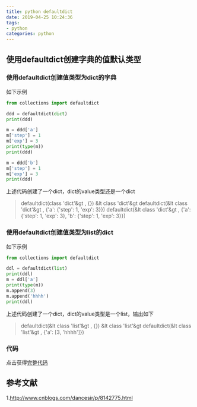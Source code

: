 ```yaml
---
title: python defaultdict
date: 2019-04-25 10:24:36
tags:
- python
categories: python
---
```


## 使用defaultdict创建字典的值默认类型 
### 使用defaultdict创建值类型为dict的字典
如下示例
``` python
from collections import defaultdict

ddd = defaultdict(dict)
print(ddd)

m = ddd['a']
m['step'] = 1
m['exp'] = 3
print(type(m))
print(ddd)

m = ddd['b']
m['step'] = 1
m['exp'] = 3
print(ddd)
```
上述代码创建了一个dict，dict的value类型还是一个dict
> defaultdict(class 'dict'&gt , {})
&lt class 'dict'&gt 
defaultdict(&lt class 'dict'&gt , {'a': {'step': 1, 'exp': 3}})
defaultdict(&lt class 'dict'&gt , {'a': {'step': 1, 'exp': 3}, 'b': {'step': 1, 'exp': 3}})


### 使用defaultdict创建值类型为list的dict
如下示例
``` python
from collections import defaultdict

ddl = defaultdict(list)
print(ddl)
m = ddl['a']
print(type(m))
m.append(3)
m.append('hhhh')
print(ddl)
```
上述代码创建了一个dict，dict的value类型是一个list，输出如下
> defaultdict(&lt class 'list'&gt , {})
&lt class 'list'&gt 
defaultdict(&lt class 'list'&gt , {'a': [3, 'hhhh']})

### 代码
点击获得[完整代码](https://github.com/mxxhcm/myown_code/blob/master/tools/python/defaultdict_test.py)

## 参考文献
1.http://www.cnblogs.com/dancesir/p/8142775.html

